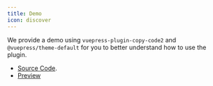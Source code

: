 ```yaml
---
title: Demo
icon: discover
---
```


We provide a demo using `vuepress-plugin-copy-code2` and `@vuepress/theme-default` for you to better understand how to use the plugin.

- [Source Code](https://github.com/vuepress-theme-hope/vuepress-theme-hope/tree/main/demo/copy-code2/).
- [Preview](https://vuepress-theme-hope.github.io/copy-code2-demo/)
